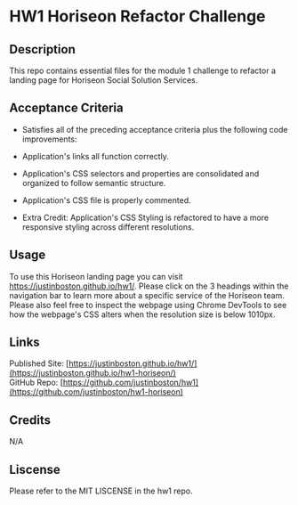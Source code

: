 # HW1 Horiseon Refactor Challenge

## Description
This repo contains essential files for the module 1 challenge to refactor a landing page for Horiseon Social Solution Services.

## Acceptance Criteria
* Satisfies all of the preceding acceptance criteria plus the following code improvements:

* Application's links all function correctly.

* Application's CSS selectors and properties are consolidated and organized to follow semantic structure.

* Application's CSS file is properly commented.

* Extra Credit: Application's CSS Styling is refactored to have a more responsive styling across different resolutions.

## Usage
To use this Horiseon landing page you can visit https://justinboston.github.io/hw1/. Please click on the 3 headings within the navigation bar to learn more about a specific service of the Horiseon team. Please also feel free to inspect the webpage using Chrome DevTools to see how the webpage's CSS alters when the resolution size is below 1010px.

## Links
Published Site: [https://justinboston.github.io/hw1/](https://justinboston.github.io/hw1-horiseon/)
<br>
GitHub Repo: [https://github.com/justinboston/hw1](https://github.com/justinboston/hw1-horiseon)

## Credits
N/A

## Liscense
Please refer to the MIT LISCENSE in the hw1 repo.
